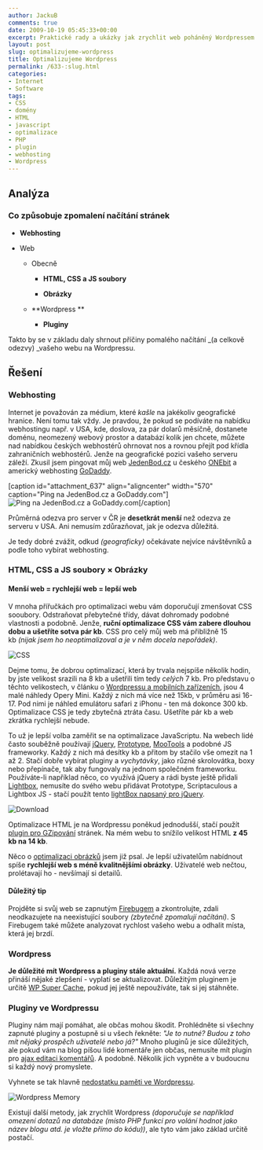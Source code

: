 ```yaml
---
author: JackuB
comments: true
date: 2009-10-19 05:45:33+00:00
excerpt: Praktické rady a ukázky jak zrychlit web poháněný Wordpressem.
layout: post
slug: optimalizujeme-wordpress
title: Optimalizujeme Wordpress
permalink: /633-:slug.html
categories:
- Internet
- Software
tags:
- CSS
- domény
- HTML
- javascript
- optimalizace
- PHP
- plugin
- webhosting
- Wordpress
---
```


## Analýza




### Co způsobuje zpomalení načítání stránek






  * **Webhosting**


  * Web


    * Obecně


      * **HTML, CSS a JS soubory**


      * **Obrázky**





    * **Wordpress **


      * **Pluginy**








Takto by se v základu daly shrnout příčiny pomalého načítání _(a celkově odezvy) _vašeho webu na Wordpressu.


## Řešení




### Webhosting


Internet je považován za médium, které _kašle_ na jakékoliv geografické hranice. Není tomu tak vždy. Je pravdou, že pokud se podíváte na nabídku webhostingu např. v USA, kde, doslova, za pár dolarů měsíčně, dostanete doménu, neomezený webový prostor a databází kolik jen chcete, můžete nad nabídkou českých webhostérů ohrnovat nos a rovnou přejít pod křídla zahraničních webhostérů. Jenže na geografické pozici vašeho serveru záleží. Zkusil jsem pingovat můj web [JedenBod.cz](http://jedenbod.cz) u českého [ONEbit](http://www.onebit.cz/) a americký webhosting [GoDaddy](http://www.godaddy.com/default.aspx).

[caption id="attachment_637" align="aligncenter" width="570" caption="Ping na JedenBod.cz a GoDaddy.com"]![Ping na JedenBod.cz a GoDaddy.com](http://jedenbod.cz/wp-content/uploads/2009/10/ping-570x348.PNG)[/caption]

Průměrná odezva pro server v ČR je **desetkrát menší** než odezva ze serveru v USA. Ani nemusím zdůrazňovat, jak je odezva důležitá.

Je tedy dobré zvážit, odkud _(geograficky)_ očekávate nejvíce návštěvníků a podle toho vybírat webhosting.


### HTML, CSS a JS soubory × Obrázky




#### Menší web = rychlejší web = lepší web


V mnoha přířučkách pro optimalizaci webu vám doporučují zmenšovat CSS sooubory. Odstraňovat přebytečné třídy, dávat dohromady podobné vlastnosti a podobně. Jenže, **ruční optimalizace CSS vám zabere dlouhou dobu a ušetříte sotva pár kb**. CSS pro celý můj web má přibližně 15 kb _(nijak jsem ho neoptimalizoval a je v něm docela nepořádek)_.

![CSS](http://jedenbod.cz/wp-content/uploads/2009/10/css1.jpg)

Dejme tomu, že dobrou optimalizací, která by trvala nejspíše několik hodin, by jste velikost srazili na 8 kb a ušetřili tím tedy _celých_ 7 kb. Pro představu o těchto velikostech, v článku o [Wordpressu a mobilních zařízeních](http://jedenbod.cz/511-jak-pripravit-wordpress-blog-pro-mobilni-zarizeni.html), jsou 4 malé náhledy Opery Mini. Každý z nich má více než 15kb, v průměru asi 16-17. Pod nimi je náhled emulátoru safari z iPhonu - ten má dokonce 300 kb. Optimalizace CSS je tedy zbytečná ztráta času. Ušetříte pár kb a web zkrátka rychlejší nebude.

To už je lepší volba zaměřit se na optimalizace JavaScriptu. Na webech lidé často souběžně používají [jQuery](http://jquery.com/), [Prototype](http://www.prototypejs.org/), [MooTools](http://mootools.net/) a podobné JS frameworky. Každý z nich má desítky kb a přitom by stačilo vše omezit na 1 až 2. Stačí dobře vybírat pluginy a _vychytávky_, jako různé skrolovátka, boxy nebo přepínače, tak aby fungovaly na jednom společném frameworku. Používáte-li například něco, co využívá jQuery a rádi byste ještě přidali [Lightbox](http://www.huddletogether.com/projects/lightbox2/), nemusíte do svého webu přidávat Prototype, Scriptaculous a Lightbox JS - stačí použít tento [lightBox napsaný pro jQuery](http://leandrovieira.com/projects/jquery/lightbox/).

![Download](http://jedenbod.cz/wp-content/uploads/2009/10/net.jpg)

Optimalizace HTML je na Wordpressu poněkud jednodušší, stačí použít [plugin pro GZipování](http://www.ilfilosofo.com/blog/2008/02/22/wordpress-gzip-plugin/) stránek. Na mém webu to snížilo velikost HTML **z 45 kb na 14 kb**.

Něco o [optimalizaci obrázků](http://jedenbod.cz/409-jak-optimalizovat-fotky.html) jsem již psal. Je lepší uživatelům nabídnout spíše **rychlejší web s méně kvalitnějšími obrázky**. Uživatelé web nečtou, prolétavají ho - nevšímají si detailů.


#### Důležitý tip


Projděte si svůj web se zapnutým [Firebugem](http://getfirebug.com/) a zkontrolujte, zdali neodkazujete na neexistující soubory _(zbytečně zpomalují načítání)_. S Firebugem také můžete analyzovat rychlost vašeho webu a odhalit místa, která jej brzdí.


### Wordpress


**Je důležité mít Wordpress a pluginy stále aktuální.** Každá nová verze přináší nějaké zlepšení - vyplatí se aktualizovat. Důležitým pluginem je určitě [WP Super Cache](http://ocaoimh.ie/wp-super-cache/), pokud jej ještě nepoužíváte, tak si jej stáhněte.


### Pluginy ve Wordpressu


Pluginy nám mají pomáhat, ale občas mohou škodit. Prohlédněte si všechny zapnuté pluginy a postupně si u všech řekněte: _"Je to nutné?_ _Budou z toho mít nějaký prospěch uživatelé nebo já?"_ Mnoho pluginů je sice důležitých, ale pokud vám na blog píšou lidé komentáře jen občas, nemusíte mít plugin pro [ajax editaci komentářů](http://wordpress.org/extend/plugins/wp-ajax-edit-comments/). A podobně. Několik jich vypněte a v budoucnu si každý nový promyslete.

Vyhnete se tak hlavně [nedostatku paměti ve Wordpressu](http://jedenbod.cz/311-wordpress-fatal-error-allowed-memory-size-of-33554432-bytes-exhausted.html).

![Wordpress Memory](http://jedenbod.cz/wp-content/uploads/2009/10/wordpress-memory1.jpg)

Existují další metody, jak zrychlit Wordpress _(doporučuje se například omezení dotazů na databáze (místo PHP funkcí pro volání hodnot jako název blogu atd. je vložte přímo do kódu))_, ale tyto vám jako základ určitě postačí.
